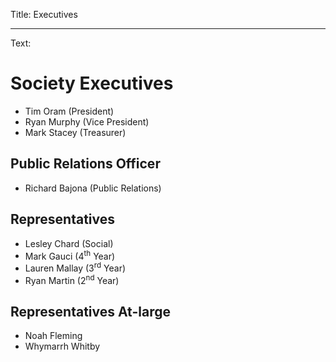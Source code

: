 Title: Executives

----

Text:

# Society Executives

- Tim Oram (President)
- Ryan Murphy (Vice President)
- Mark Stacey (Treasurer)

## Public Relations Officer

- Richard Bajona (Public Relations)

## Representatives

- Lesley Chard (Social)
- Mark Gauci (4<sup>th</sup> Year)
- Lauren Mallay (3<sup>rd</sup> Year)
- Ryan Martin (2<sup>nd</sup> Year)

## Representatives At-large

- Noah Fleming
- Whymarrh Whitby
